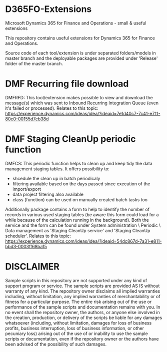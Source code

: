 # D365FO-Extensions
Microsoft Dynamics 365 for Finance and Operations - small &amp; useful extensions

This repository contains useful extensions for Dynamics 365 for Finance and Operations.

Source code of each tool/extension is under separated folders/models in master branch and the deployable packages are provided under 'Release' folder of the master branch.

# DMF Recurring file download
DMFRFD: This tool/extension makes possible to view and download the message(s) which was sent to Inbound Recurring Integration Queue (even it's failed or processed).
Relates to this topic:
https://experience.dynamics.com/ideas/idea/?ideaid=7e1d40c7-7c41-e711-80c0-00155d7cb38d

# DMF Staging CleanUp periodic function
DMFCS: This periodic function helps to clean up and keep tidy the data management staging tables. It offers possibility to:
- shcedule the clean up in batch periodicaly
- filtering available based on the days passed since execution of the import/export 
- data project filtering also available
- class (function) can be used on manually created batch tasks too

Additionally package contains a form to help to identify the number of records in various used staging tables (be aware this form could load for a while because of the calculation running in the background). Both the service and the form can be found under System administration \ Periodic \ Data management as 'Staging CleanUp service' and 'Staging CleanUp scheduler'.
Relates to this topic:
https://experience.dynamics.com/ideas/idea/?ideaid=54dc867d-7a31-e811-bbd3-0003ff68ba15

# DISCLAIMER

Sample scripts in this repository are not supported under any kind of support program or service. The sample scripts are provided AS IS without warranty of any kind. The repository owner disclaims all implied warranties including, without limitation, any implied warranties of merchantability or of fitness for a particular purpose. The entire risk arising out of the use or performance of the sample scripts and documentation remains with you. In no event shall the repository owner, the authors, or anyone else involved in the creation, production, or delivery of the scripts be liable for any damages whatsoever (including, without limitation, damages for loss of business profits, business interruption, loss of business information, or other pecuniary loss) arising out of the use of or inability to use the sample scripts or documentation, even if the repository owner or the authors have been advised of the possibility of such damages.

